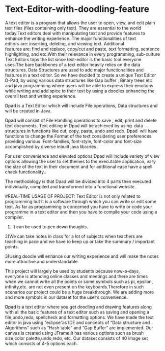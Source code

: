 # Text-Editor-with-doodling-feature
A text editor is a program that allows the user to open, view, and edit plain text files (files containing only text). They are essential to the world today.Text editors deal with manipulating text and provide features to enhance the writing experience. The major functionalities of text editors are: inserting, deleting, and viewing text. Additional features are: find and replace, copy/cut and paste, text formatting, sentence highlighting, and etc.With their relevance in every programming, sub-culture Text Editors tops the list since text-editor is the basic tool everyone uses.The bare backbones of a text editor heavily relies on the data structures. Data Structures are used to add major functionalities and features in a text editor. So we have decided to create a unique Text Editor D-Pad, by using various data structures like Gap buffer , Binary trees etc and java programming where users will be able to express their emotions while writing and add spice to their text by using a doodles enhancing the overall text and writing experience. 

Dpad is a Text Editor which will include File operations, Data structures and will be created in Java.

Dpad will consist of File Handling operations to save , edit, print and delete text documents.
Text editing in Dpad will be achieved by using  data structures in functions like cut, copy, paste, undo and redo.
Dpad  will have functions to change the Format of the text considering user preferences providing various  Font-families, font-style, font-color and font-size  accomplished by diverse inbuilt java libraries . 

For user convenience and elevated options Dpad will include variety of view options allowing the user to set themes to the executable application, vary the size of the text in their document and for additional ease have a spell check functionality..  

The methodology is that Dpad will be divided into 4 parts then executed individually, compiled and transformed into a functional website.

#REAL-TIME USAGE OF PROJECT:
Text Editor is not only related to programming but it is a software through which you can write or edit some text. As far as programming is concerned you have to write or code your programme in a text editor and then you have to compile your code using a compiler.

1) It can be used to pen down thoughts.

2)We can take notes in class for a lot of subjects when teachers are teaching in pace and we have to keep up or take the summary / important points.

3)Using doodle will enhance our writing experience and will make the notes more attractive and understandable.


This project will largely be used by students because now-a-days,
everyone is attending online classes and meetings and there are times when we cannot write all the points or some symbols such as pi, epsilon, infinity,etc. are not even present on the keyboards.Therefore in such scenarios our project could be a huge breakthrough. We are adding more and more symbols in our dataset for the user’s convenience.

Dpad is a text editor where you get doodling and drawing features along with all the basic features of a text editor such as saving and opening a file,undo,redo, spellcheck and formatting options. We have made the text editor in java using “eclipse”as IDE and concepts of “Data structure and Algorithms” such as “Hash table” and “Gap Buffer” are implemented. Our canvas is created using JFrame.It has various options such as brush size,color palette,undo,redo, etc. Our dataset consists of 40 image set which consists of 4-5 options each. 




